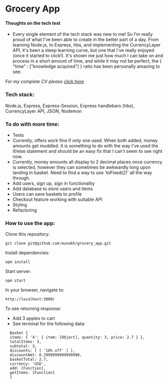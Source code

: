 <h1> Grocery App </h1>

#### Thoughts on the tech test

- Every single element of the tech stack was new to me! So I'm really proud of what I've been able to create in the better part of a day. From learning Node.js, to Express, hbs, and implementing the CurrencyLayer API, it's been a steep learning curve, but one that I've really enjoyed (once it started to click!). It's shown me just how much I can take on and process in a short amount of time, and while it may not be perfect, the { "time" : ["knowledge acquired"] } ratio has been personally amazing to see.

<i> For my complete CV please [click here](https://github.com/munakh/CV/blob/master/MunaKhanCV.md) </i>

### Tech stack:
Node.js, Express, Express-Session, Express handlebars (hbs), CurrencyLayer API, JSON, Nodemon

### To do with more time:
- Tests
- Currently, offers work fine if only one used. When both added, money amounts get muddled. It is something to do with the way I've used the if/else statement and should be an easy fix that I can't seem to see right now.
- Currently, money amounts all display to 2 decimal places once currency is selected, however they can sometimes be awkwardly long upon landing in basket. Need to find a way to use 'toFixed(2)' all the way through.
- Add users, sign up, sign in functionality
- Add database to store users and items
- Users can save baskets to profile
- Checkout feature working with suitable API
- Styling
- Refactoring

### How to use the app:

Clone this repository:
``` shell
git clone git@github.com:munakh/grocery_app.git
```

Install dependencies:
``` shell
npm install
```

Start server:
``` shell
npm start
```

In your browser, navigate to:
``` shell
http://localhost:3000/
```

To see returning response:
- Add 3 apples to cart
- See terminal for the following data:
``` shell
  Basket {
  items: { '4': { item: [Object], quantity: 3, price: 2.7 } },
  totalItems: 3,
  subtotal: 3,
  discounts: [ [ '10% off' ] ],
  discountAmt: 0.2999999999999998,
  basketTotal: 2.7,
  currency: 'USD',
  add: [Function],
  getItems: [Function]
  }
```
